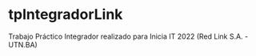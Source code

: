 # tpIntegradorLink
Trabajo Práctico Integrador realizado para Inicia IT 2022 (Red Link S.A. - UTN.BA)
